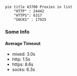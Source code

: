 
```mermaid
pie title 43700 Proxies in list
    "HTTP" : 24442
    "HTTPS": 6317
    "SOCKS" : 17925
```

### Some Info
#### Average Timeout

- mixed: 3.0s
- http: 1.5s
- https: 8.6s
- socks: 6.3s